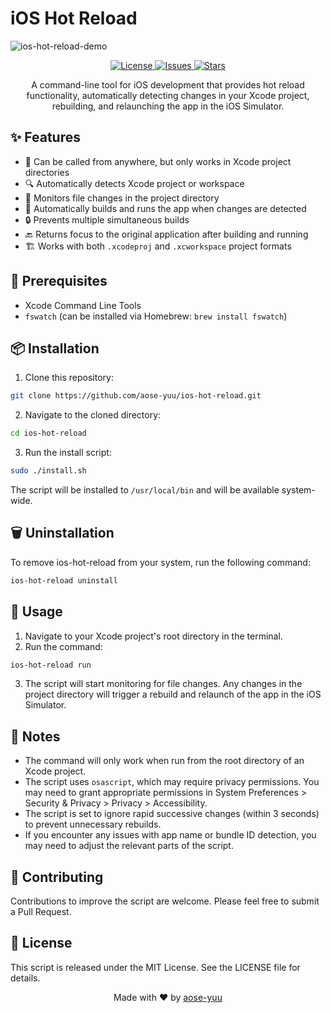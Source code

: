 # iOS Hot Reload

![ios-hot-reload-demo](https://github.com/user-attachments/assets/2eb142eb-8d75-4ed6-9bc1-40da3e64ef1e)

<p align="center">
  <a href="https://github.com/aose-yuu/ios-hot-reload/blob/main/LICENSE">
    <img src="https://img.shields.io/github/license/aose-yuu/ios-hot-reload" alt="License">
  </a>
  <a href="https://github.com/aose-yuu/ios-hot-reload/issues">
    <img src="https://img.shields.io/github/issues/aose-yuu/ios-hot-reload" alt="Issues">
  </a>
  <a href="https://github.com/aose-yuu/ios-hot-reload/stargazers">
    <img src="https://img.shields.io/github/stars/aose-yuu/ios-hot-reload" alt="Stars">
  </a>
</p>

<p align="center">
  A command-line tool for iOS development that provides hot reload functionality, automatically detecting changes in your Xcode project, rebuilding, and relaunching the app in the iOS Simulator.
</p>

## ✨ Features

- 🌟 Can be called from anywhere, but only works in Xcode project directories
- 🔍 Automatically detects Xcode project or workspace
- 👀 Monitors file changes in the project directory
- 🚀 Automatically builds and runs the app when changes are detected
- 🔒 Prevents multiple simultaneous builds
- 🔙 Returns focus to the original application after building and running
- 🏗️ Works with both `.xcodeproj` and `.xcworkspace` project formats

## 🔧 Prerequisites

- Xcode Command Line Tools
- `fswatch` (can be installed via Homebrew: `brew install fswatch`)

## 📦 Installation

1. Clone this repository:

```bash
git clone https://github.com/aose-yuu/ios-hot-reload.git
```

2. Navigate to the cloned directory:

```bash
cd ios-hot-reload
```

3. Run the install script:

```bash
sudo ./install.sh
```

The script will be installed to `/usr/local/bin` and will be available system-wide.

## 🗑 Uninstallation

To remove ios-hot-reload from your system, run the following command:

```bash
ios-hot-reload uninstall
```

## 🚀 Usage

1. Navigate to your Xcode project's root directory in the terminal.
2. Run the command:

```bash
ios-hot-reload run
```

3. The script will start monitoring for file changes. Any changes in the project directory will trigger a rebuild and relaunch of the app in the iOS Simulator.

## 📝 Notes

- The command will only work when run from the root directory of an Xcode project.
- The script uses `osascript`, which may require privacy permissions. You may need to grant appropriate permissions in System Preferences > Security & Privacy > Privacy > Accessibility.
- The script is set to ignore rapid successive changes (within 3 seconds) to prevent unnecessary rebuilds.
- If you encounter any issues with app name or bundle ID detection, you may need to adjust the relevant parts of the script.

## 🤝 Contributing

Contributions to improve the script are welcome. Please feel free to submit a Pull Request.

## 📄 License

This script is released under the MIT License. See the LICENSE file for details.

<p align="center">
Made with ❤️ by <a href="https://github.com/aose-yuu">aose-yuu</a>
</p>
